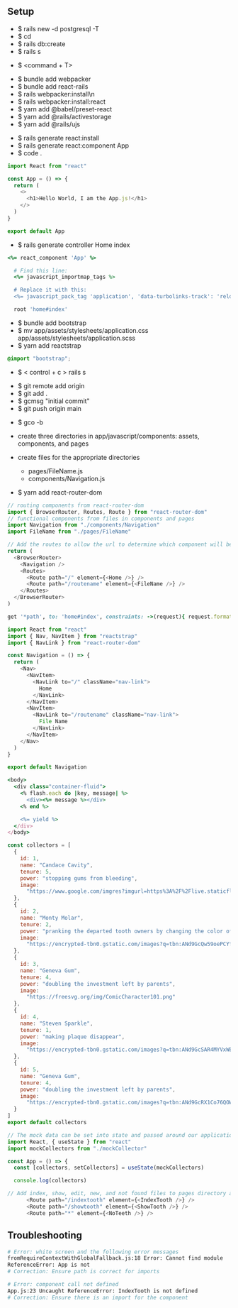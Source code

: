 ## Setup
<!-- create rails app -->
- $ rails new <app-name> -d postgresql -T
- $ cd <app-name>
- $ rails db:create
- $ rails s

<!-- Open a new tab -->
- $ <command + T> 

<!-- handles the process of compiling JavaScript -->
- $ bundle add webpacker
- $ bundle add react-rails
- $ rails webpacker:install\n
- $ rails webpacker:install:react
- $ yarn add @babel/preset-react
- $ yarn add @rails/activestorage
- $ yarn add @rails/ujs

<!-- generate the appropriate files and folders to handle React components -->
- $ rails generate react:install
- $ rails generate react:component App
- $ code .

<!-- boilerplate code for functional component in app/javascript/components/App.js-->
```javascript
import React from "react"

const App = () => {
  return (
    <>
      <h1>Hello World, I am the App.js!</h1>
    </>
  )
}

export default App
```

<!-- generate a controller so that we can route the React component App.js to be rendered in a Rails view -->
- $ rails generate controller Home index

<!--  call the React component in erb tags so App.js can be rendered in the browser through the Rails view app/views/home/index.html.erb-->
```ruby
<%= react_component 'App' %>
```
<!-- direct our Rails app to let webpacker handle the compiling of JavaScript  app/views/layouts/application.html.erb-->
```ruby
  # Find this line:
  <%= javascript_importmap_tags %>

  # Replace it with this:
  <%= javascript_pack_tag 'application', 'data-turbolinks-track': 'reload' %>
```

<!-- direct the Rails app to serve the React App.js component as the landing page   config/routes.rb-->
```ruby
  root 'home#index'
```

 <!-- Add Reactstrap and modify the Rails stylesheet with an .scss extension  -->
- $ bundle add bootstrap
- $ mv app/assets/stylesheets/application.css app/assets/stylesheets/application.scss
- $ yarn add reactstrap
<!-- Add an import to app/assets/stylesheets/application.scss -->
```css
@import "bootstrap";
```

<!-- stop/restart server  -->
- $ < control + c > rails s

<!-- Push changes to remote gitHub repo -->
- $ git remote add origin <url of git repo>
- $ git add .
- $ gcmsg "initial commit"
- $ git push origin main

<!-- checkout new branch to maintain integrity of code on main branch -->
- $ gco -b <new-branch>

- create three directories in app/javascript/components: assets, components, and pages

- create files for the appropriate directories
    - pages/FileName.js
    - components/Navigation.js

<!-- to have multiple pages we need to add the React router -->
- $ yarn add react-router-dom

<!--  import the appropriate components and pages on app/javascript/components/App.js  -->
```javascript
// routing components from react-router-dom
import { BrowserRouter, Routes, Route } from "react-router-dom"
// functional components from files in components and pages
import Navigation from "./components/Navigation"
import FileName from "./pages/FileName"

// Add the routes to allow the url to determine which component will be visible to the user
return (
  <BrowserRouter>
    <Navigation />
    <Routes>
      <Route path="/" element={<Home />} />
      <Route path="/routename" element={<FileName />} />
    </Routes>
  </BrowserRouter>
)
```

<!-- The Rails Router will send all HTML requests to the React app, and everything else (JSON) will be handled normally by the Rails API.  In config/routes.rb-->
```ruby
get '*path', to: 'home#index', constraints: ->(request){ request.format.html? }
```

<!-- use Reactstrap and React router to create navigation in our app -->
```javascript
import React from "react"
import { Nav, NavItem } from "reactstrap"
import { NavLink } from "react-router-dom"

const Navigation = () => {
  return (
    <Nav>
      <NavItem>
        <NavLink to="/" className="nav-link">
          Home
        </NavLink>
      </NavItem>
      <NavItem>
        <NavLink to="/routename" className="nav-link">
          File Name
        </NavLink>
      </NavItem>
    </Nav>
  )
}

export default Navigation
```

<!-- shift the html content away from the left-hand side of the page by using Bootstrap’s container-fluid class  https://activerailsbook.com/sample/chapter-6/#_installing_bootstrap  https://getbootstrap.com/docs/4.5/layout/overview/ -->
```ruby
<body>
  <div class="container-fluid">
    <% flash.each do |key, message| %>
      <div><%= message %></div>
    <% end %>

    <%= yield %>
  </div>
</body>
```

<!-- Add mock data file in app/javascript/components -->
```javascript 
const collectors = [
  {
    id: 1,
    name: "Candace Cavity",
    tenure: 5,
    power: "stopping gums from bleeding",
    image:
      "https://www.google.com/imgres?imgurl=https%3A%2F%2Flive.staticflickr.com%2F55%2F179845929_b9c90a816a_b.jpg&imgrefurl=https%3A%2F%2Fwww.flickr.com%2Fphotos%2Fkaptainkobold%2F179845929&tbnid=y5PP7OuA2601UM&vet=12ahUKEwim1b-Htdf6AhXammoFHYhtDtAQMygNegUIARDzAQ..i&docid=29flFhnkcfZX0M&w=1024&h=768&q=tooth%20fairy&hl=en&ved=2ahUKEwim1b-Htdf6AhXammoFHYhtDtAQMygNegUIARDzAQ"
  },
  {
    id: 2,
    name: "Monty Molar",
    tenure: 2,
    power: "pranking the departed tooth owners by changing the color of their mouth wash",
    image:
      "https://encrypted-tbn0.gstatic.com/images?q=tbn:ANd9GcQw59oePCYfNlp_OLJ2LUCRuH-ld61OLVxyGQ&usqp=CAU"
  },
  {
    id: 3,
    name: "Geneva Gum",
    tenure: 4,
    power: "doubling the investment left by parents",
    image:
      "https://freesvg.org/img/ComicCharacter101.png"
  },
  {
    id: 4,
    name: "Steven Sparkle",
    tenure: 1,
    power: "making plaque disappear",
    image:
      "https://encrypted-tbn0.gstatic.com/images?q=tbn:ANd9GcSAR4MYVxWEY6iUfE01megKnc69P9qByz-F74kgELbEphOEEVEOMNPScg7Ox4nADn8t3_k&usqp=CAU"
  },
  {
    id: 5,
    name: "Geneva Gum",
    tenure: 4,
    power: "doubling the investment left by parents",
    image:
      "https://encrypted-tbn0.gstatic.com/images?q=tbn:ANd9GcRX1Co76QOWz6TTEPrK7eovu1yx8Fcud9wYCQ&usqp=CAU"
  }
]
export default collectors

// The mock data can be set into state and passed around our application through App.js
import React, { useState } from "react"
import mockCollectors from "./mockCollector"

const App = () => {
  const [collectors, setCollectors] = useState(mockCollectors)

  console.log(collectors)

// Add index, show, edit, new, and not found files to pages directory and imports/routes to App.js
      <Route path="/indextooth" element={<IndexTooth />} />
      <Route path="/showtooth" element={<ShowTooth />} />
      <Route path="*" element={<NoTeeth />} />

```


## Troubleshooting
```bash
# Error: white screen and the following error messages
fromRequireContextWithGlobalFallback.js:18 Error: Cannot find module
ReferenceError: App is not 
# Correction: Ensure path is correct for imports

# Error: component call not defined
App.js:23 Uncaught ReferenceError: IndexTooth is not defined
# Correction: Ensure there is an import for the component
```